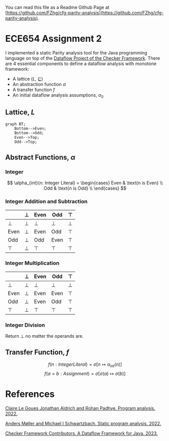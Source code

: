 You can read this file as a Readme Github Page at [https://github.com/FZhg/cfg-parity-analysis](https://github.com/FZhg/cfg-parity-analysis).

# ECE654 Assignment 2

I implemented a static Parity analysis tool for the Java programming language on top of the [Dataflow Project of the Checker Framework](https://checkerframework.org/manual/checker-framework-dataflow-manual.pdf). There are 4 essential components to define a dataflow analysis with monotone framework:
* A lattice ($L$, $\sqsubseteq$)
* An abstraction function $\alpha$
* A transfer function $f$
* An initial dataflow analysis assumptions, $\sigma_0$


## Lattice, $L$
```mermaid
graph BT;
    Bottom-->Even;
    Bottom-->Odd;
    Even-->Top;
    Odd-->Top;
```

## Abstract Functions, $\alpha$

### Integer
$$ \alpha_{int}(n: Integer Literal)  =
\begin{cases}
Even & \text{n is Even} \\
Odd &  \text{n is Odd}   \\
\end{cases} $$

### Integer Addition and Subtraction
|        | $\bot$ | Even   | Odd    | $\top$ |
|--------|--------|--------|--------|--------|
| $\bot$ | $\bot$ | $\bot$ | $\bot$ | $\bot$ |
| Even   | $\bot$ | Even   | Odd    | $\top$ |
| Odd    | $\bot$ | Odd    | Even   | $\top$ |
| $\top$ | $\bot$ | $\top$ | $\top$ | $\top$ |

### Integer Multiplication
|        | $\bot$ | Even   | Odd    | $\top$ |
|--------|--------|--------|--------|--------|
| $\bot$ | $\bot$ | $\bot$ | $\bot$ | $\bot$ |
| Even   | $\bot$ | Even   | Even   | $\top$ |
| Odd    | $\bot$ | Even   | Odd    | $\top$ |
| $\top$ | $\bot$ | $\top$ | $\top$ | $\top$ |

### Integer Division
Return  $\bot$ no matter the operands are. 



## Transfer Function, $f$

$$f(n: Integer Literal) = \sigma[n \mapsto \alpha_{int}(n)]$$
$$f(a = b: Assignment) =  \sigma[\sigma(a) \mapsto \sigma(b)]$$



# References
[Claire Le Goues Jonathan Aldrich and Rohan Padhye. Program analysis. 2022.](https://cmu-program-analysis.github.io/2023/resources/program-analysis.pdf)

[Anders Møller and Michael I Schwartzbach. Static program analysis. 2022.](https://cs.au.dk/~amoeller/spa/spa.pdf)

[Checker Framework Contributors. A Dataflow Framework for Java. 2023.](https://checkerframework.org/manual/checker-framework-dataflow-manual.pdf)